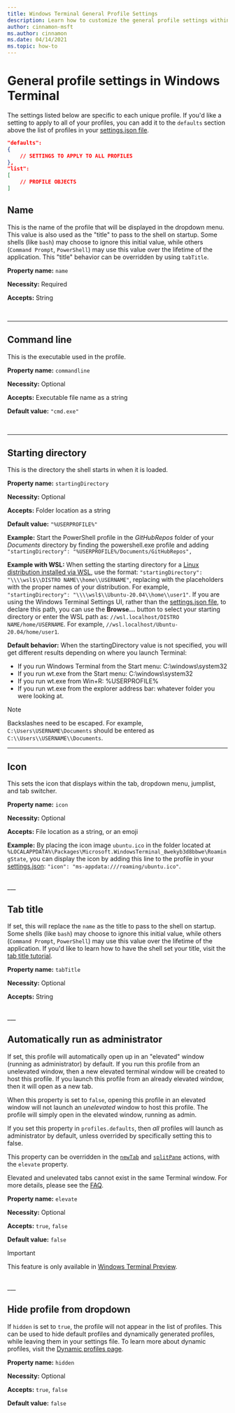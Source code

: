 ```yaml
---
title: Windows Terminal General Profile Settings
description: Learn how to customize the general profile settings within Windows Terminal.
author: cinnamon-msft
ms.author: cinnamon
ms.date: 04/14/2021
ms.topic: how-to
---
```


# General profile settings in Windows Terminal

The settings listed below are specific to each unique profile. If you'd like a setting to apply to all of your profiles, you can add it to the `defaults` section above the list of profiles in your [settings.json file](../install.md#settings-json-file).

```json
"defaults":
{
    // SETTINGS TO APPLY TO ALL PROFILES
},
"list":
[
    // PROFILE OBJECTS
]
```

## Name

This is the name of the profile that will be displayed in the dropdown menu. This value is also used as the "title" to pass to the shell on startup. Some shells (like `bash`) may choose to ignore this initial value, while others (`Command Prompt`, `PowerShell`) may use this value over the lifetime of the application. This "title" behavior can be overridden by using `tabTitle`.

**Property name:** `name`

**Necessity:** Required

**Accepts:** String

<br />

___

## Command line

This is the executable used in the profile.

**Property name:** `commandline`

**Necessity:** Optional

**Accepts:** Executable file name as a string

**Default value:** `"cmd.exe"`

<br />

___

## Starting directory

This is the directory the shell starts in when it is loaded.

**Property name:** `startingDirectory`

**Necessity:** Optional

**Accepts:** Folder location as a string

**Default value:** `"%USERPROFILE%"`

**Example:** Start the PowerShell profile in the *GitHubRepos* folder of your *Documents* directory by finding the powershell.exe profile and adding `"startingDirectory": "%USERPROFILE%/Documents/GitHubRepos",`

**Example with WSL:** When setting the starting directory for a [Linux distribution installed via WSL](/windows/wsl/install-win10), use the format: `"startingDirectory": "\\\\wsl$\\DISTRO NAME\\home\\USERNAME"`, replacing with the placeholders with the proper names of your distribution. For example, `"startingDirectory": "\\\\wsl$\\Ubuntu-20.04\\home\\user1"`. If you are using the Windows Terminal Settings UI, rather than the [settings.json file](../install.md#settings-json-file), to declare this path, you can use the **Browse...** button to select your starting directory or enter the WSL path as: `//wsl.localhost/DISTRO NAME/home/USERNAME`. For example, `//wsl.localhost/Ubuntu-20.04/home/user1`. 

**Default behavior:** When the startingDirectory value is not specified, you will get different results depending on where you launch Terminal:
- If you run Windows Terminal from the Start menu: C:\windows\system32
- If you run wt.exe from the Start menu: C:\windows\system32
- If you run wt.exe from Win+R: %USERPROFILE%
- If you run wt.exe from the explorer address bar: whatever folder you were looking at.

> [!NOTE]
> Backslashes need to be escaped. For example, `C:\Users\USERNAME\Documents` should be entered as `C:\\Users\\USERNAME\\Documents`.

___

## Icon

This sets the icon that displays within the tab, dropdown menu, jumplist, and tab switcher.

**Property name:** `icon`

**Necessity:** Optional

**Accepts:** File location as a string, or an emoji

**Example:** By placing the icon image `ubuntu.ico` in the folder located at `%LOCALAPPDATA%\Packages\Microsoft.WindowsTerminal_8wekyb3d8bbwe\RoamingState`, you can display the icon by adding this line to the profile in your [settings.json](../install.md#settings-json-file): `"icon": "ms-appdata:///roaming/ubuntu.ico"`.

<br>
___

## Tab title

If set, this will replace the `name` as the title to pass to the shell on startup. Some shells (like `bash`) may choose to ignore this initial value, while others (`Command Prompt`, `PowerShell`) may use this value over the lifetime of the application. If you'd like to learn how to have the shell set your title, visit the [tab title tutorial](./../tutorials/tab-title.md).

**Property name:** `tabTitle`

**Necessity:** Optional

**Accepts:** String

<br />
___

## Automatically run as administrator

If set, this profile will automatically open up in an "elevated" window (running as administrator) by default. If you run this profile from an unelevated window, then a new elevated terminal window will be created to host this profile. If you launch this profile from an already elevated window, then it will open as a new tab.

When this property is set to `false`, opening this profile in an elevated window will not launch an _unelevated_ window to host this profile. The profile will simply open in the elevated window, running as admin.

If you set this property in `profiles.defaults`, then _all_ profiles will launch as administrator by default, unless overrided by specifically setting this to false.

This property can be overridden in the [`newTab`](./actions.md#new-tab) and [`splitPane`](./actions.md#split-a-pane) actions, with the `elevate` property.

Elevated and unelevated tabs cannot exist in the same Terminal window. For more details, please see the [FAQ](/faq.yml#Can-you-have-have-tabs-running-as-Administrator--elevated--in-unelevated-Terminal-windows).

**Property name:** `elevate`

**Necessity:** Optional

**Accepts:** `true`, `false`

**Default value:** `false`

> [!IMPORTANT]
> This feature is only available in [Windows Terminal Preview](https://aka.ms/terminal-preview).

<br />
___

## Hide profile from dropdown

If `hidden` is set to `true`, the profile will not appear in the list of profiles. This can be used to hide default profiles and dynamically generated profiles, while leaving them in your settings file. To learn more about dynamic profiles, visit the [Dynamic profiles page](./../dynamic-profiles.md).

**Property name:** `hidden`

**Necessity:** Optional

**Accepts:** `true`, `false`

**Default value:** `false`
